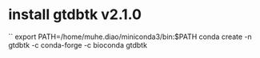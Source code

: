 # install gtdbtk v2.1.0
`` export PATH=/home/muhe.diao/miniconda3/bin:$PATH
 conda create -n gtdbtk -c conda-forge -c bioconda gtdbtk

